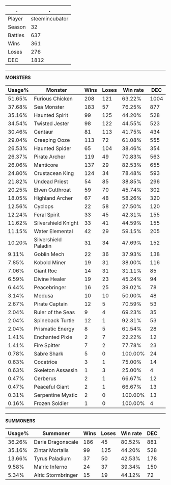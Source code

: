 .|.
|-|-
Player|steemincubator
Season|32
Battles|637
Wins|361
Loses|276
DEC|1812

---
**MONSTERS**

Usage%|Monster|Wins|Loses|Win rate|DEC|
-|-|-|-|-|-|
51.65%|Furious Chicken|208|121|63.22%|1004|
37.68%|Sea Monster|183|57|76.25%|877|
35.16%|Haunted Spirit|99|125|44.20%|528|
34.54%|Twisted Jester|98|122|44.55%|523|
30.46%|Centaur|81|113|41.75%|434|
29.04%|Creeping Ooze|113|72|61.08%|555|
26.53%|Haunted Spider|65|104|38.46%|354|
26.37%|Pirate Archer|119|49|70.83%|563|
26.06%|Manticore|137|29|82.53%|655|
24.80%|Crustacean King|124|34|78.48%|593|
21.82%|Undead Priest|54|85|38.85%|296|
20.25%|Elven Cutthroat|59|70|45.74%|302|
18.05%|Highland Archer|67|48|58.26%|320|
12.56%|Cyclops|22|58|27.50%|120|
12.24%|Feral Spirit|33|45|42.31%|155|
11.62%|Silvershield Knight|33|41|44.59%|155|
11.15%|Water Elemental|42|29|59.15%|205|
10.20%|Silvershield Paladin|31|34|47.69%|152|
9.11%|Goblin Mech|22|36|37.93%|138|
7.85%|Kobold Miner|19|31|38.00%|116|
7.06%|Giant Roc|14|31|31.11%|85|
6.59%|Divine Healer|19|23|45.24%|94|
6.44%|Peacebringer|16|25|39.02%|78|
3.14%|Medusa|10|10|50.00%|48|
2.67%|Pirate Captain|12|5|70.59%|53|
2.04%|Ruler of the Seas|9|4|69.23%|35|
2.04%|Spineback Turtle|12|1|92.31%|53|
2.04%|Prismatic Energy|8|5|61.54%|28|
1.41%|Enchanted Pixie|2|7|22.22%|12|
1.41%|Fire Spitter|7|2|77.78%|23|
0.78%|Sabre Shark|5|0|100.00%|24|
0.63%|Cocatrice|3|1|75.00%|14|
0.63%|Skeleton Assassin|1|3|25.00%|4|
0.47%|Cerberus|2|1|66.67%|12|
0.47%|Peaceful Giant|2|1|66.67%|13|
0.31%|Serpentine Mystic|2|0|100.00%|13|
0.16%|Frozen Soldier|1|0|100.00%|4|

---
**SUMMONERS**

Usage%|Summoner|Wins|Loses|Win rate|DEC|
-|-|-|-|-|-|
36.26%|Daria Dragonscale|186|45|80.52%|881|
35.16%|Zintar Mortalis|99|125|44.20%|528|
13.66%|Tyrus Paladium|37|50|42.53%|178|
9.58%|Malric Inferno|24|37|39.34%|150|
5.34%|Alric Stormbringer|15|19|44.12%|72|
